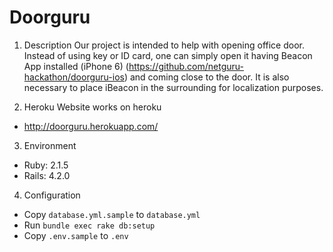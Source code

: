 # Doorguru

1. Description
Our project is intended to help with opening office door. Instead of using key or ID card, one can simply open it having Beacon App installed (iPhone 6) (https://github.com/netguru-hackathon/doorguru-ios) and coming close to the door. It is also necessary to place iBeacon in the surrounding for localization purposes.

2. Heroku
Website works on heroku
  * http://doorguru.herokuapp.com/

3. Environment
  * Ruby: 2.1.5
  * Rails: 4.2.0

4. Configuration
  * Copy `database.yml.sample` to `database.yml`
  * Run `bundle exec rake db:setup`
  * Copy `.env.sample` to `.env`

